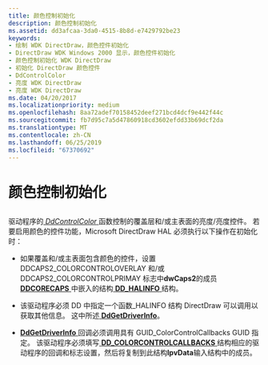 ```yaml
---
title: 颜色控制初始化
description: 颜色控制初始化
ms.assetid: dd3afcaa-3da0-4515-8b8d-e7429792be23
keywords:
- 绘制 WDK DirectDraw，颜色控件初始化
- DirectDraw WDK Windows 2000 显示，颜色控件初始化
- 颜色控制初始化 WDK DirectDraw
- 初始化 DirectDraw 颜色控件
- DdControlColor
- 亮度 WDK DirectDraw
- 亮度 WDK DirectDraw
ms.date: 04/20/2017
ms.localizationpriority: medium
ms.openlocfilehash: 8aa72adef70158452deef271bcd4dcf9e442f44c
ms.sourcegitcommit: fb7d95c7a5d47860918cd3602efdd33b69dcf2da
ms.translationtype: MT
ms.contentlocale: zh-CN
ms.lasthandoff: 06/25/2019
ms.locfileid: "67370692"
---
```

# <a name="color-control-initialization"></a>颜色控制初始化


## <span id="ddk_color_control_initialization_gg"></span><span id="DDK_COLOR_CONTROL_INITIALIZATION_GG"></span>


驱动程序的[ *DdControlColor* ](https://docs.microsoft.com/windows/desktop/api/ddrawint/nc-ddrawint-pdd_colorcb_colorcontrol)函数控制的覆盖层和/或主表面的亮度/亮度控件。 若要启用颜色的控件功能，Microsoft DirectDraw HAL 必须执行以下操作在初始化时：

-   如果覆盖和/或主表面包含颜色的控件，设置 DDCAPS2\_COLORCONTROLOVERLAY 和/或 DDCAPS2\_COLORCONTROLPRIMAY 标志中**dwCaps2**的成员[ **DDCORECAPS** ](https://docs.microsoft.com/windows/desktop/api/ddrawi/ns-ddrawi-_ddcorecaps)中嵌入的结构[ **DD\_HALINFO** ](https://docs.microsoft.com/windows/desktop/api/ddrawint/ns-ddrawint-_dd_halinfo)结构。

-   该驱动程序必须 DD 中指定一个函数\_HALINFO 结构 DirectDraw 可以调用以获取其他信息。 这中所述[ **DdGetDriverInfo**](https://docs.microsoft.com/windows/desktop/api/ddrawint/nc-ddrawint-pdd_getdriverinfo)。

-   [ **DdGetDriverInfo** ](https://docs.microsoft.com/windows/desktop/api/ddrawint/nc-ddrawint-pdd_getdriverinfo)回调必须调用具有 GUID\_ColorControlCallbacks GUID 指定。 该驱动程序必须填写[ **DD\_COLORCONTROLCALLBACKS** ](https://docs.microsoft.com/windows/desktop/api/ddrawint/ns-ddrawint-_dd_colorcontrolcallbacks)结构相应的驱动程序的回调和标志设置，然后将复制到此结构**lpvData**输入结构中的成员。

 

 





